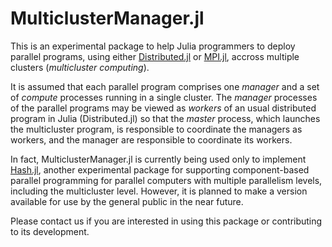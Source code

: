 # MulticlusterManager.jl

This is an experimental package to help Julia programmers to deploy parallel programs, using either [Distributed.jl](https://github.com/Arpeggeo/julia-distributed-computing) or [MPI.jl](https://github.com/JuliaParallel/MPI.jl), accross multiple clusters (*multicluster computing*). 

It is assumed that each parallel program comprises one *manager* and a set of *compute* processes running in a single cluster. The *manager* processes of the parallel programs may be viewed as *workers* of an usual distributed program in Julia (Distributed.jl) so that the *master* process, which launches the multicluster program, is responsible to coordinate the managers as workers, and the manager are responsible to coordinate its workers.

In fact, MulticlusterManager.jl is currently being used only to implement [Hash.jl](https://github.com/PlatformAwareProgramming/Hash.jl), another experimental package for supporting component-based parallel programming for parallel computers with multiple parallelism levels, including the multicluster level. However, it is planned to make a version available for use by the general public in the near future.

Please contact us if you are interested in using this package or contributing to its development.
